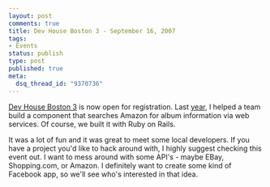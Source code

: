 ```yaml
--- 
layout: post
comments: true
title: Dev House Boston 3 - September 16, 2007
tags: 
- Events
status: publish
type: post
published: true
meta: 
  dsq_thread_id: "9370736"
---
```

<a href="http://devboston.pbwiki.com/">Dev House Boston 3</a> is now open for registration. Last <a href="http://www.enlightsolutions.com/articles/devhouse-boston/">year</a>, I helped a team build a component that searches Amazon for album information via web services. Of course, we built it with Ruby on Rails.

It was a lot of fun and it was great to meet some local developers. If you have a project you'd like to hack around with, I highly suggest checking this event out. I want to mess around with some API's - maybe EBay, Shopping.com, or Amazon. I definitely want to create some kind of Facebook app, so we'll see who's interested in that idea.
